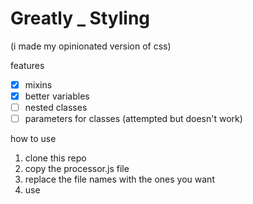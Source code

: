 # Greatly _ Styling
(i made my opinionated version of css)

features
- [x] mixins
- [x] better variables
- [ ] nested classes
- [ ] parameters for classes (attempted but doesn't work)

how to use
1. clone this repo
2. copy the processor.js file
3. replace the file names with the ones you want
4. use